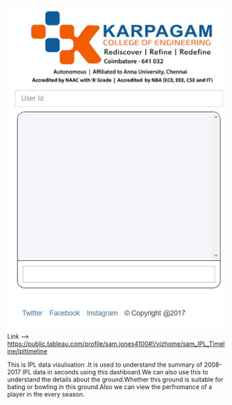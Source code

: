     
![Dashboard Image](https://github.com/samjones310/Student_Assist_Chatbot/blob/master/Web_UI_Chatbot.JPG)
Link --> https://public.tableau.com/profile/sam.jones4100#!/vizhome/sam_IPL_Timeline/ipltimeline </br>

  This is IPL data visulisation .It is used to understand the summary of 2008-2017 IPL data in seconds using this dashboard.We can also use this to understand the details about the ground.Whether this ground is suitable for bating or bowling in this ground.Also we can view the perfromance of a player in the every season.

